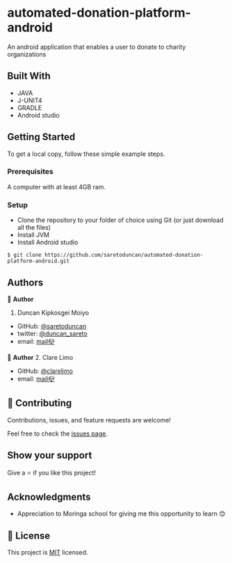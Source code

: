 # automated-donation-platform-android

An android application that enables a user to donate to charity organizations


## Built With

- JAVA
- J-UNIT4
- GRADLE
- Android studio

## Getting Started

To get a local copy, follow these simple example steps.

### Prerequisites

A computer with at least 4GB ram.

### Setup

- Clone the repository to your folder of choice using Git (or just download all the files)
- Install JVM
- Install Android studio

```
$ git clone https://github.com/saretoduncan/automated-donation-platform-android.git

```

## Authors

👤 **Author**

1. Duncan Kipkosgei Moiyo 

- GitHub: [@saretoduncan](https://github.com/saretoduncan)
- twitter: [@duncan_sareto](https://twitter.com/duncan_sareto)
- email: <a href="mailto:duncan.moiyo@student.moringaschool.com"> mail📪</a>

👤 **Author**
2. Clare Limo
- GitHub: [@clarelimo](https://github.com/clarelimo)
- email: <a href="mailto:clarelimoh@gmail.com"> mail📪</a>

## 🤝 Contributing

Contributions, issues, and feature requests are welcome!

Feel free to check the [issues page](./ISSUE_TEMPLATE/feature_request.md).

## Show your support

Give a ⭐️ if you like this project!

## Acknowledgments

- Appreciation to Moringa school for giving me this opportunity to learn 😊

## 📝 License

This project is [MIT](./LICENSE) licensed.
